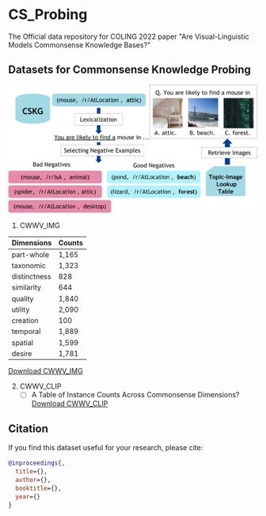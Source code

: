 # CS_Probing
The Official data repository for COLING 2022 paper "Are Visual-Linguistic Models Commonsense Knowledge Bases?"

## Datasets for Commonsense Knowledge Probing
![Overview of CWWV_IMG Dataset Construction Pipeline](https://github.com/Mallory24/CS_Probing/blob/main/data_construction.png)

1. CWWV_IMG 


| Dimensions    |  Counts  | 
| ------------- | ------------- | 
| part-whole    | 1,165         |
| taxonomic     | 1,323         |
| distinctness  | 828           |
| similarity    | 644           |
| quality       | 1,840         |
| utility       | 2,090         |
| creation      | 100           |
| temporal      | 1,889         |
| spatial       | 1,599         |
| desire        | 1,781         |



[Download CWWV_IMG](https://drive.google.com/uc?export=download&id=1UdwadtWGBw1qPbXw0AX4Qbx8tAnvmUKT)

2. CWWV_CLIP
   - [ ] A Table of Instance Counts Across Commonsense Dimensions? <br />
   [Download CWWV_CLIP](https://drive.google.com/uc?export=download&id=10PsP7jMrQnUNU_oI_Z29clSMXW_Yh1Qo)

## Citation
If you find this dataset useful for your research, please cite:
```bibtex
@inproceedings{,
  title={},
  author={},
  booktitle={},
  year={}
}
```
